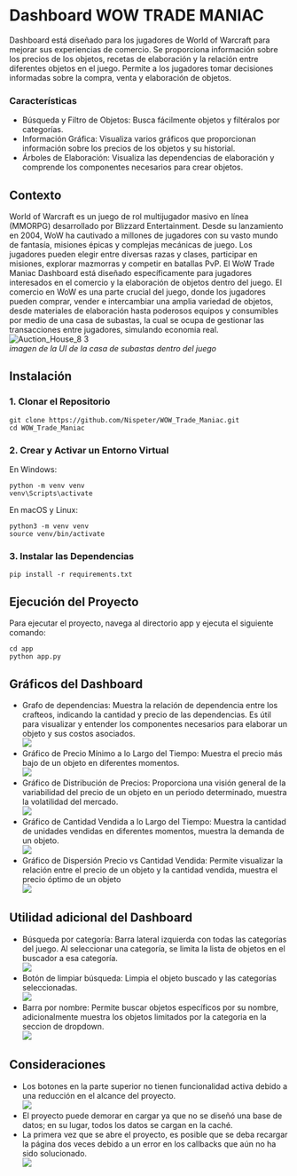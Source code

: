 # Dashboard WOW TRADE MANIAC
Dashboard está diseñado para los jugadores de World of Warcraft para mejorar sus experiencias de comercio. Se proporciona información sobre los precios de los objetos, recetas de elaboración y la relación entre diferentes objetos en el juego. Permite a los jugadores tomar decisiones informadas sobre la compra, venta y elaboración de objetos.
### Características

- Búsqueda y Filtro de Objetos: Busca fácilmente objetos y filtéralos por categorías.
- Información Gráfica: Visualiza varios gráficos que proporcionan información sobre los precios de los objetos y su historial.
- Árboles de Elaboración: Visualiza las dependencias de elaboración y comprende los componentes necesarios para crear objetos.

## Contexto
World of Warcraft  es un juego de rol multijugador masivo en línea (MMORPG) desarrollado por Blizzard Entertainment. Desde su lanzamiento en 2004, WoW ha cautivado a millones de jugadores con su vasto mundo de fantasía, misiones épicas y complejas mecánicas de juego. Los jugadores pueden elegir entre diversas razas y clases, participar en misiones, explorar mazmorras y competir en batallas PvP.
El WoW Trade Maniac Dashboard está diseñado específicamente para jugadores interesados en el comercio y la elaboración de objetos dentro del juego. El comercio en WoW es una parte crucial del juego, donde los jugadores pueden comprar, vender e intercambiar una amplia variedad de objetos, desde materiales de elaboración hasta poderosos equipos y consumibles por medio de una casa de subastas, la cual se ocupa de gestionar las transacciones entre jugadores, simulando economia real.
![Auction_House_8 3](https://github.com/Nispeter/WOW_Trade_Maniac/assets/64810836/3ff422dd-cbff-488e-ae3f-de5ca8630f32)\
*imagen de la UI de la casa de subastas dentro del juego*

## Instalación
### 1. Clonar el Repositorio
```
git clone https://github.com/Nispeter/WOW_Trade_Maniac.git
cd WOW_Trade_Maniac 
```
### 2. Crear y Activar un Entorno Virtual

En Windows:
```
python -m venv venv
venv\Scripts\activate
```
En macOS y Linux:
```
python3 -m venv venv
source venv/bin/activate
```
### 3. Instalar las Dependencias
```
pip install -r requirements.txt
```
## Ejecución del Proyecto
Para ejecutar el proyecto, navega al directorio app y ejecuta el siguiente comando:
```
cd app
python app.py
```

## Gráficos del Dashboard

- Grafo de dependencias: Muestra la relación de dependencia entre los crafteos, indicando la cantidad y precio de las dependencias. Es útil para visualizar y entender los componentes necesarios para elaborar un objeto y sus costos asociados.\
![](https://github.com/Nispeter/WOW_Trade_Maniac/blob/main/app/assets/grafico_grafo.png)
- Gráfico de Precio Mínimo a lo Largo del Tiempo:
        Muestra el precio más bajo de un objeto en diferentes momentos.\
![](https://github.com/Nispeter/WOW_Trade_Maniac/blob/main/app/assets/precio_minimo.png)
- Gráfico de Distribución de Precios:
        Proporciona una visión general de la variabilidad del precio de un objeto en un periodo determinado, muestra la volatilidad del mercado.\
  ![](https://github.com/Nispeter/WOW_Trade_Maniac/blob/main/app/assets/distribucion.png)
- Gráfico de Cantidad Vendida a lo Largo del Tiempo:
        Muestra la cantidad de unidades vendidas en diferentes momentos, muestra la demanda de un objeto.\
  ![](https://github.com/Nispeter/WOW_Trade_Maniac/blob/main/app/assets/cantidad_vendida.png)
- Gráfico de Dispersión Precio vs Cantidad Vendida:
        Permite visualizar la relación entre el precio de un objeto y la cantidad vendida, muestra el precio óptimo de un objeto\
![](https://github.com/Nispeter/WOW_Trade_Maniac/blob/main/app/assets/dispersion.png)

## Utilidad adicional del Dashboard

- Búsqueda por categoría: Barra lateral izquierda con todas las categorías del juego. Al seleccionar una categoría, se limita la lista de objetos en el buscador a esa categoría.\
        ![](https://github.com/Nispeter/WOW_Trade_Maniac/blob/main/app/assets/sidebar.png)
- Botón de limpiar búsqueda: Limpia el objeto buscado y las categorías seleccionadas.\
        ![](https://github.com/Nispeter/WOW_Trade_Maniac/blob/main/app/assets/reset.png)
- Barra por nombre: Permite buscar objetos específicos por su nombre, adicionalmente muestra los objetos limitados por la categoria en la seccion de dropdown.\
        ![](https://github.com/Nispeter/WOW_Trade_Maniac/blob/main/app/assets/Barra%20Superior.png)

## Consideraciones
- Los botones en la parte superior no tienen funcionalidad activa debido a una reducción en el alcance del proyecto.\
        ![](https://github.com/Nispeter/WOW_Trade_Maniac/blob/main/app/assets/botones.png)
- El proyecto puede demorar en cargar ya que no se diseñó una base de datos; en su lugar, todos los datos se cargan en la caché.
- La primera vez que se abre el proyecto, es posible que se deba recargar la página dos veces debido a un error en los callbacks que aún no ha sido solucionado.\
![](https://github.com/Nispeter/WOW_Trade_Maniac/blob/main/app/assets/error.png)
